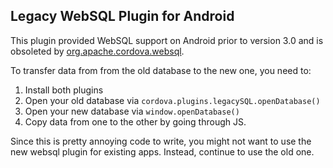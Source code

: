 Legacy WebSQL Plugin for Android
---------------------------------
This plugin provided WebSQL support on Android prior to version 3.0 and is obsoleted by [org.apache.cordova.websql](http://plugins.cordova.io/#/org.apache.cordova.websql).

To transfer data from from the old database to the new one, you need to:
1. Install both plugins
2. Open your old database via `cordova.plugins.legacySQL.openDatabase()`
3. Open your new database via `window.openDatabase()`
4. Copy data from one to the other by going through JS.

Since this is pretty annoying code to write, you might not want to use the new websql plugin for existing apps. Instead, continue to use the old one.
